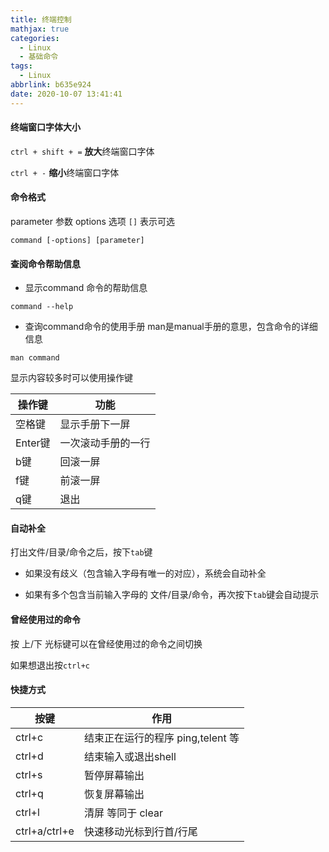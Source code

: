 ```yaml
---
title: 终端控制
mathjax: true
categories:
  - Linux
  - 基础命令
tags:
  - Linux
abbrlink: b635e924
date: 2020-10-07 13:41:41
---
```



#### 终端窗口字体大小

`ctrl + shift + =` **放大**终端窗口字体

`ctrl + -` **缩小**终端窗口字体

#### 命令格式

parameter 参数
options 选项
`[]` 表示可选

```
command [-options] [parameter]
```

#### 查阅命令帮助信息

+ 显示command 命令的帮助信息

```
command --help
```

+ 查询command命令的使用手册 man是manual手册的意思，包含命令的详细信息

```
man command
```

显示内容较多时可以使用操作键

|操作键|功能|
|---|---|
|空格键|显示手册下一屏|
|Enter键|一次滚动手册的一行|
|b键|回滚一屏|
|f键|前滚一屏|
|q键|退出|

#### 自动补全

打出文件/目录/命令之后，按下`tab`键

+ 如果没有歧义（包含输入字母有唯一的对应），系统会自动补全

+ 如果有多个包含当前输入字母的 文件/目录/命令，再次按下`tab`键会自动提示

#### 曾经使用过的命令

按 上/下 光标键可以在曾经使用过的命令之间切换

如果想退出按`ctrl+c`

#### 快捷方式

|按键|作用|
|---|---|
|ctrl+c|结束正在运行的程序 ping,telent 等|
|ctrl+d|结束输入或退出shell|
|ctrl+s|暂停屏幕输出|
|ctrl+q|恢复屏幕输出|
|ctrl+l|清屏 等同于 clear|
|ctrl+a/ctrl+e|快速移动光标到行首/行尾|